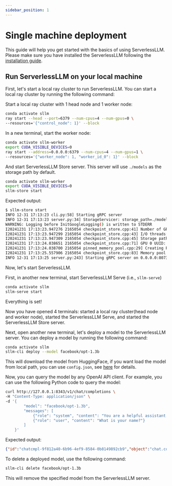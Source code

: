 ```yaml
---
sidebar_position: 1
---
```


# Single machine deployment

This guide will help you get started with the basics of using ServerlessLLM. Please make sure you have installed the ServerlessLLM following the [installation guide](./installation.md).

## Run ServerlessLLM on your local machine
First, let's start a local ray cluster to run ServerlessLLM. You can start a local ray cluster by running the following command:

Start a local ray cluster with 1 head node and 1 worker node:
```bash
conda activate sllm
ray start --head --port=6379 --num-cpus=4 --num-gpus=0 \
--resources='{"control_node": 1}' --block
```

In a new terminal, start the worker node:
```bash
conda activate sllm-worker
export CUDA_VISIBLE_DEVICES=0
ray start --address=0.0.0.0:6379 --num-cpus=4 --num-gpus=1 \
--resources='{"worker_node": 1, "worker_id_0": 1}' --block
```

And start ServerlessLLM Store server. This server will use `./models` as the storage path by default.

```bash
conda activate sllm-worker
export CUDA_VISIBLE_DEVICES=0
sllm-store start
```

Expected output:
```bash
$ sllm-store start
INFO 12-31 17:13:23 cli.py:58] Starting gRPC server
INFO 12-31 17:13:23 server.py:34] StorageServicer: storage_path=./models, mem_pool_size=4294967296, num_thread=4, chunk_size=33554432, registration_required=False
WARNING: Logging before InitGoogleLogging() is written to STDERR
I20241231 17:13:23.947276 2165054 checkpoint_store.cpp:41] Number of GPUs: 1
I20241231 17:13:23.947299 2165054 checkpoint_store.cpp:43] I/O threads: 4, chunk size: 32MB
I20241231 17:13:23.947309 2165054 checkpoint_store.cpp:45] Storage path: "./models"
I20241231 17:13:24.038651 2165054 checkpoint_store.cpp:71] GPU 0 UUID: c9938b31-33b0-e02f-24c5-88bd6fbe19ad
I20241231 17:13:24.038700 2165054 pinned_memory_pool.cpp:29] Creating PinnedMemoryPool with 128 buffers of 33554432 bytes
I20241231 17:13:25.557906 2165054 checkpoint_store.cpp:83] Memory pool created with 4GB
INFO 12-31 17:13:25 server.py:243] Starting gRPC server on 0.0.0.0:8073
```

Now, let's start ServerlessLLM.

First, in another new terminal, start ServerlessLLM Serve (i.e., `sllm-serve`)

```bash
conda activate sllm
sllm-serve start
```

Everything is set!

Now you have opened 4 terminals: started a local ray cluster(head node and worker node), started the ServerlessLLM Serve, and started the ServerlessLLM Store server.

Next, open another new terminal, let's deploy a model to the ServerlessLLM server. You can deploy a model by running the following command:

```bash
conda activate sllm
sllm-cli deploy --model facebook/opt-1.3b
```

This will download the model from HuggingFace, if you want load the model from local path, you can use `config.json`, see [here](../cli/cli_api.md#example-configuration-file-configjson) for details.

Now, you can query the model by any OpenAI API client. For example, you can use the following Python code to query the model:
```bash
curl http://127.0.0.1:8343/v1/chat/completions \
-H "Content-Type: application/json" \
-d '{
        "model": "facebook/opt-1.3b",
        "messages": [
            {"role": "system", "content": "You are a helpful assistant."},
            {"role": "user", "content": "What is your name?"}
        ]
    }'
```
Expected output:
```json
{"id":"chatcmpl-9f812a40-6b96-4ef9-8584-0b8149892cb9","object":"chat.completion","created":1720021153,"model":"facebook/opt-1.3b","choices":[{"index":0,"message":{"role":"assistant","content":"system: You are a helpful assistant.\nuser: What is your name?\nsystem: I am a helpful assistant.\n"},"logprobs":null,"finish_reason":"stop"}],"usage":{"prompt_tokens":16,"completion_tokens":26,"total_tokens":42}}
```

To delete a deployed model, use the following command:

```bash
sllm-cli delete facebook/opt-1.3b
```

This will remove the specified model from the ServerlessLLM server.